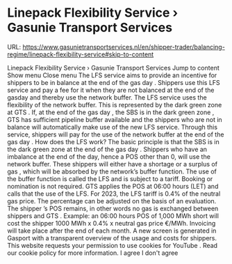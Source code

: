 # Linepack Flexibility Service › Gasunie Transport Services

URL: https://www.gasunietransportservices.nl/en/shipper-trader/balancing-regime/linepack-flexibility-service#skip-to-content

Linepack Flexibility Service › Gasunie Transport Services
Jump to content
Show menu
Close menu
The LFS service aims to provide an incentive for shippers to be in balance at the end of the
gas day
. Shippers use this LFS service and pay a fee for it when they are not balanced at the end of the gasday and thereby use the network buffer.
The LFS service uses the flexibility of the network buffer. This is represented by the
dark green zone
at
GTS
. If, at the end of the
gas day
, the SBS is in the
dark green zone
,
GTS
has sufficient pipeline buffer available and the shippers who are not in balance will automatically make use of the new LFS service. Through this service, shippers will pay for the use of the network buffer at the end of the
gas day
.
How does the LFS work?
The basic principle is that the SBS is in the
dark green zone
at the end of the
gas day
. Shippers who have an imbalance at the end of the day, hence a POS other than 0, will use the network buffer. These shippers will either have a shortage or a surplus of
gas
, which will be absorbed by the network’s buffer function. The use of the buffer function is called the LFS and is subject to a tariff.
Booking or
nomination
is not required.
GTS
applies the POS at 06:00 hours (LET) and calls that the use of the LFS. For 2023, the LFS tariff is 0.4% of the neutral
gas
price. The percentage can be adjusted on the basis of an evaluation. The
shipper
’s POS remains, in other words no
gas
is exchanged between shippers and
GTS
.
Example: an 06:00 hours POS of 1,000 MWh short will cost the
shipper
1000 MWh x 0.4% x neutral
gas
price €/MWh.
Invoicing will take place after the end of each month. A new screen is generated in Gasport with a transparent overview of the usage and costs for shippers.
This website requests your permission to use cookies for
YouTube
. Read our
cookie policy
for more information.
I agree
I don't agree